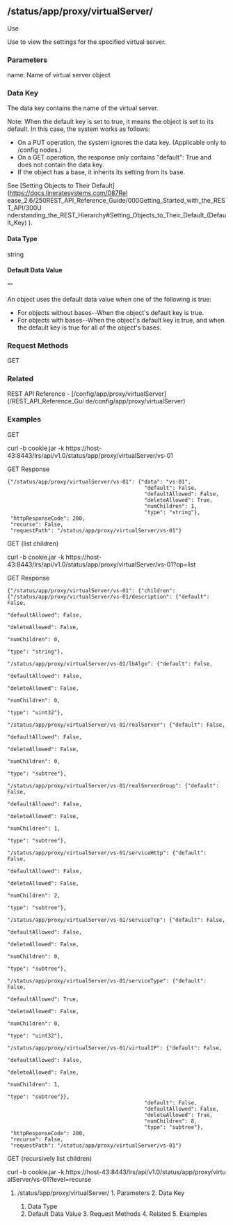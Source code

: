 ## /status/app/proxy/virtualServer/<name>

Use

Use to view the settings for the specified virtual server.

### Parameters

name: Name of virtual server object

### Data Key

The data key contains the name of the virtual server.

Note: When the default key is set to true, it means the object is set to its
default. In this case, the system works as follows:

  * On a PUT operation, the system ignores the data key. (Applicable only to /config nodes.)
  * On a GET operation, the response only contains "default": True and does not contain the data key.
  * If the object has a base, it inherits its setting from its base.

See [Setting Objects to Their Default](https://docs.lineratesystems.com/087Rel
ease_2.6/250REST_API_Reference_Guide/000Getting_Started_with_the_REST_API/300U
nderstanding_the_REST_Hierarchy#Setting_Objects_to_Their_Default_(Default_Key)
).

#### Data Type

string

#### Default Data Value

""

An object uses the default data value when one of the following is true:

  * For objects without bases--When the object's default key is true.
  * For objects with bases--When the object's default key is true, and when the default key is true for all of the object's bases.

### Request Methods

GET

### Related

REST API Reference - [/config/app/proxy/virtualServer](/REST_API_Reference_Gui
de/config/app/proxy/virtualServer)

### Examples

GET

curl -b cookie.jar -k
https://host-43:8443/lrs/api/v1.0/status/app/proxy/virtualServer/vs-01

GET Response

    
    
    {"/status/app/proxy/virtualServer/vs-01": {"data": "vs-01",
                                                "default": False,
                                                "defaultAllowed": False,
                                                "deleteAllowed": True,
                                                "numChildren": 1,
                                                "type": "string"},
     "httpResponseCode": 200,
     "recurse": False,
     "requestPath": "/status/app/proxy/virtualServer/vs-01"}
    

GET (list children)

curl -b cookie.jar -k
https://host-43:8443/lrs/api/v1.0/status/app/proxy/virtualServer/vs-01?op=list

GET Response

    
    
    {"/status/app/proxy/virtualServer/vs-01": {"children": {"/status/app/proxy/virtualServer/vs-01/description": {"default": False,
                                                                                                                     "defaultAllowed": False,
                                                                                                                     "deleteAllowed": False,
                                                                                                                     "numChildren": 0,
                                                                                                                     "type": "string"},
                                                              "/status/app/proxy/virtualServer/vs-01/lbAlgo": {"default": False,
                                                                                                                "defaultAllowed": False,
                                                                                                                "deleteAllowed": False,
                                                                                                                "numChildren": 0,
                                                                                                                "type": "uint32"},
                                                              "/status/app/proxy/virtualServer/vs-01/realServer": {"default": False,
                                                                                                                    "defaultAllowed": False,
                                                                                                                    "deleteAllowed": False,
                                                                                                                    "numChildren": 0,
                                                                                                                    "type": "subtree"},
                                                              "/status/app/proxy/virtualServer/vs-01/realServerGroup": {"default": False,
                                                                                                                         "defaultAllowed": False,
                                                                                                                         "deleteAllowed": False,
                                                                                                                         "numChildren": 1,
                                                                                                                         "type": "subtree"},
                                                              "/status/app/proxy/virtualServer/vs-01/serviceHttp": {"default": False,
                                                                                                                     "defaultAllowed": False,
                                                                                                                     "deleteAllowed": False,
                                                                                                                     "numChildren": 2,
                                                                                                                     "type": "subtree"},
                                                              "/status/app/proxy/virtualServer/vs-01/serviceTcp": {"default": False,
                                                                                                                    "defaultAllowed": False,
                                                                                                                    "deleteAllowed": False,
                                                                                                                    "numChildren": 0,
                                                                                                                    "type": "subtree"},
                                                              "/status/app/proxy/virtualServer/vs-01/serviceType": {"default": False,
                                                                                                                     "defaultAllowed": True,
                                                                                                                     "deleteAllowed": False,
                                                                                                                     "numChildren": 0,
                                                                                                                     "type": "uint32"},
                                                              "/status/app/proxy/virtualServer/vs-01/virtualIP": {"default": False,
                                                                                                                   "defaultAllowed": False,
                                                                                                                   "deleteAllowed": False,
                                                                                                                   "numChildren": 1,
                                                                                                                   "type": "subtree"}},
                                                "default": False,
                                                "defaultAllowed": False,
                                                "deleteAllowed": True,
                                                "numChildren": 8,
                                                "type": "subtree"},
     "httpResponseCode": 200,
     "recurse": False,
     "requestPath": "/status/app/proxy/virtualServer/vs-01"}
    

GET (recursively list children)

curl -b cookie.jar -k https://host-43:8443/lrs/api/v1.0/status/app/proxy/virtu
alServer/vs-01?level=recurse

  1. /status/app/proxy/virtualServer/<name>
    1. Parameters
    2. Data Key
      1. Data Type
      2. Default Data Value
    3. Request Methods
    4. Related
    5. Examples

